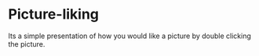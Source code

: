 # Picture-liking
Its a simple presentation of how you would like a picture by double clicking the picture.
